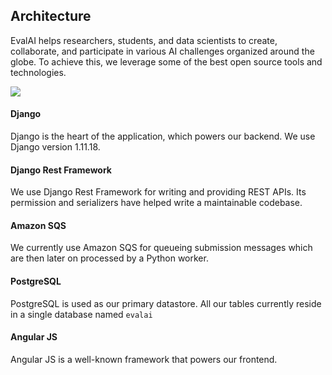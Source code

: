 ## Architecture

EvalAI helps researchers, students, and data scientists to create, collaborate, and participate in various AI challenges organized around the globe. To achieve this, we leverage some of the best open source tools and technologies.

<img src="/_static/img/architecture.png">

#### Django

Django is the heart of the application, which powers our backend. We use Django version 1.11.18.

#### Django Rest Framework

We use Django Rest Framework for writing and providing REST APIs. Its permission and serializers have helped write a maintainable codebase.

#### Amazon SQS

We currently use Amazon SQS for queueing submission messages which are then later on processed by a Python worker.

#### PostgreSQL

PostgreSQL is used as our primary datastore. All our tables currently reside in a single database named `evalai`

#### Angular JS

Angular JS is a well-known framework that powers our frontend.
